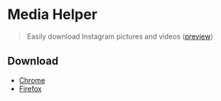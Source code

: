 # Media Helper

> Easily download Instagram pictures and videos ([preview](screenshots))


## Download

- [Chrome](https://chrome.google.com/webstore/detail/media-helper/albdnahmanonkmhoamgfjbjgbjabbiid)
- [Firefox](https://addons.mozilla.org/firefox/addon/media-helper)
